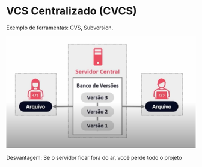 # VCS Centralizado (CVCS)

Exemplo de ferramentas: CVS, Subversion.

![Untitled](VCS%20Centralizado%20(CVCS)%2063fe0a25a5e04f7b97d758b8046529f3/Untitled.png)

Desvantagem: Se o servidor ficar fora do ar, você perde todo o projeto